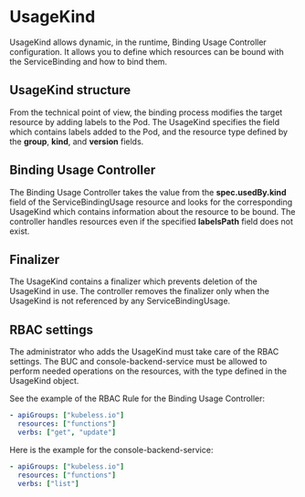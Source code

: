 # UsageKind

UsageKind allows dynamic, in the runtime, Binding Usage Controller configuration. It allows you to define which resources can be bound with the ServiceBinding and how to bind them.

## UsageKind structure

From the technical point of view, the binding process modifies the target resource by adding labels to the Pod. The UsageKind specifies the field which contains labels added to the Pod, and the resource type defined by the **group**, **kind**, and **version** fields.

## Binding Usage Controller

The Binding Usage Controller takes the value from the **spec.usedBy.kind** field of the ServiceBindingUsage resource and looks for the corresponding UsageKind which contains information about the resource to be bound. The controller handles resources even if the specified **labelsPath** field does not exist.

## Finalizer

The UsageKind contains a finalizer which prevents deletion of the UsageKind in use. The controller removes the finalizer only when the UsageKind is not referenced by any ServiceBindingUsage.

## RBAC settings

The administrator who adds the UsageKind must take care of the RBAC settings. The BUC and console-backend-service must be allowed to perform needed operations on the resources, with the type defined in the UsageKind object.

See the example of the RBAC Rule for the Binding Usage Controller:
```yaml
- apiGroups: ["kubeless.io"]
  resources: ["functions"]
  verbs: ["get", "update"]
```
Here is the example for the console-backend-service:
```yaml
- apiGroups: ["kubeless.io"]
  resources: ["functions"]
  verbs: ["list"]
```